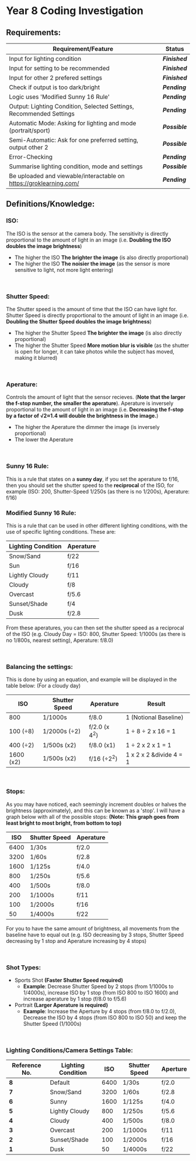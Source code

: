 # Year 8 Coding Investigation

## Requirements:

__Requirement/Feature__ | __Status__
------------ | -------------
Input for lighting condition | *__Finished__*
Input for setting to be recommended | *__Finished__*
Input for other 2 prefered settings | *__Finished__*
Check if output is too dark/bright | *__Pending__*
Logic uses 'Modified Sunny 16 Rule' | *__Pending__*
Output: Lighting Condition, Selected Settings, Recommended Settings | *__Pending__*
Automatic Mode: Asking for lighting and mode (portrait/sport) | *__Possible__*
Semi-Automatic: Ask for one preferred setting, output other 2 | *__Possible__*
Error-Checking | *__Pending__*
Summarise lighting condition, mode and settings | *__Possible__*
Be uploaded and viewable/interactable on https://groklearning.com/ | *__Pending__*


## Definitions/Knowledge:

### ISO:

The ISO is the sensor at the camera body. The sensitivity is directly proportional to the amount of light in an image (i.e. **Doubling the ISO doubles the image brightness**)

* The higher the ISO **The brighter the image** (is also directly proportional)
* The higher the ISO **The noisier the image** (as the sensor is more sensitive to light, not more light entering)

<br>
  
### Shutter Speed:

The Shutter speed is the amount of time that the ISO can have light for. Shutter Speed is directly proportional to the amount of light in an image (i.e. **Doubling the Shutter Speed doubles the image brightness**)

* The higher the Shutter Speed **The brighter the image** (is also directly proportional)
* The higher the Shutter Speed **More motion blur is visible** (as the shutter is open for longer, it can take photos while the subject has moved, making it blurred)

<br>

### Aperature:

Controls the amount of light that the sensor recieves. (**Note that the larger the f-stop number, the smaller the aperature**). Aperature is inversely proportional to the amount of light in an image (i.e. **Decreasing the f-stop by a factor of &radic;2&asymp;1.4 will double the brightness in the image.**)

* The higher the Aperature the dimmer the image (is inversely proportional)
* The lower the Aperature 

<br>

### Sunny 16 Rule:

This is a rule that states on a __sunny day__, if you set the aperature to f/16, then you should set the shutter speed to the __reciprocal__ of the ISO, for example (ISO: 200, Shutter-Speed 1/250s (as there is no 1/200s), Aperature: f/16)

### Modified Sunny 16 Rule:

This is a rule that can be used in other different lighting conditions, with the use of specific lighting conditions. These are:

__Lighting Condition__ | __Aperature__
-----------------------|--------------
Snow/Sand| f/22
Sun | f/16
Lightly Cloudy | f/11
Cloudy | f/8
Overcast | f/5.6
Sunset/Shade | f/4
Dusk | f/2.8

From these aperatures, you can then set the shutter speed as a reciprocal of the ISO (e.g. Cloudy Day = ISO: 800, Shutter Speed: 1/1000s (as there is no 1/800s, nearest setting), Aperature: f/8.0)

<br>

### Balancing the settings:

This is done by using an equation, and example will be displayed in the table below: (For a cloudy day)

__ISO__ | __Shutter Speed__ | __Aperature__ | __Result__
--------| ------------------|---------------|-----------
800 | 1/1000s | f/8.0 | 1 (Notional Baseline)
100 (&divide;8) | 1/2000s (&divide;2) | f/2.0 (x 4<sup>2</sup>) | 1 &divide; 8 &divide; 2 x 16 = 1
400 (&divide;2) | 1/500s (x2) | f/8.0 (x1) | 1 &divide; 2 x 2 x 1 = 1
1600 (x2) | 1/500s (x2) | f/16 (&divide;2<sup>2</sup>) | 1 x 2 x 2 &divide 4 = 1

<br>

### Stops:

As you may have noticed, each seemingly increment doubles or halves the brightness (approximately), and this can be known as a 'stop'. I will have a graph below with all of the possible stops: __(Note: This graph goes from least bright to most bright, from bottom to top)__


__ISO__ | __Shutter Speed__ | __Aperature__
--------|-------------------|--------------
6400 | 1/30s   | f/2.0
3200 | 1/60s   | f/2.8
1600 | 1/125s  | f/4.0
800  | 1/250s  | f/5.6
400  | 1/500s  | f/8.0
200  | 1/1000s | f/11
100  | 1/2000s | f/16
50   | 1/4000s | f/22

For you to have the same amount of brightness, all movements from the baseline have to equal out (e.g. ISO decreasing by 3 stops, Shutter Speed decreasing by 1 stop and Aperature increasing by 4 stops)

<br>

### Shot Types:

* Sports Shot __(Faster Shutter Speed required)__
  * __Example__: Decrease Shutter Speed by 2 stops (from 1/1000s to 1/4000s), increase ISO by 1 stop (from ISO 800 to ISO 1600) and increase aperature by 1 stop (f/8.0 to f/5.6)
* Portrait __(Larger Aperature is required)__
  * __Example__: Increase the Aperture by 4 stops (from f/8.0 to f/2.0), Decrease the ISO by 4 stops (from ISO 800 to ISO 50) and keep the Shutter Speed (1/1000s)

<br>

### Lighting Conditions/Camera Settings Table:
__Reference No.__ | __Lighting Condition__ | __ISO__ | __Shutter Speed__ | __Aperture__
------------------|------------------------|---------|-------------------|-------------
__8__ | Default | 6400 | 1/30s | f/2.0
__7__ | Snow/Sand | 3200 | 1/60s | f/2.8 |
__6__ | Sunny | 1600 | 1/125s | f/4.0 |
__5__ | Lightly Cloudy | 800 | 1/250s | f/5.6
__4__ | Cloudy | 400 | 1/500s | f/8.0
__3__ | Overcast | 200 | 1/1000s | f/11
__2__ | Sunset/Shade | 100 | 1/2000s | f/16
__1__ | Dusk | 50 | 1/4000s | f/22
